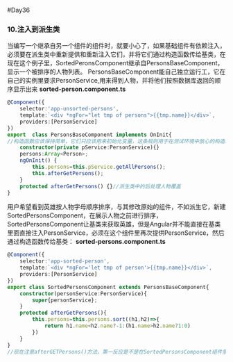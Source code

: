 #Day36
### 10.注入到派生类
  当编写一个继承自另一个组件的组件时，就要小心了，如果基础组件有依赖注入，必须要在派生类中重新提供和重新注入它们，并将它们通过构造函数传给基类，在现在这个例子里，SortedPeronsComponent继承自PersonsBaseComponent，显示一个被排序的人物列表。
  PersonsBaseComponent能自己独立运行工，它在自己的实例里要求PersonService,用来得到人物，并将他们按照数据库返回的顺序显示出来
  **sorted-person.component.ts**
```typescript
@Component({
    selector:'app-unsorted-persons',
    template:`<div *ngFor="let tmp of persons">{{tmp.name}}</div>`,
    providers:[PersonService]
})
export  class PersonsBaseComponent implements OnInit{
//构造函数应该保持简单，它们只应该用来初始化变量，这条规则用于在测试环境中放心的构造组件，以免在构造它们时，无意做了一些非常搞笑的动作（比如用于服务器进行会话），这就是为什么要在ngOnInit里面调用PersonService，而不是在构造函数中
    constructor(private pService:PersonService){}
    persons:Array<Person>;
    ngOnInit() {
        this.persons=this.pService.getAllPersons();
        this.afterGetPersons();
    }
    protected afterGetPersons() {}//派生类中的后处理人物覆盖
}
```
  用户希望看到英雄按人物字母顺序排序，与其修改原始的组件，不如派生它，新建SortedPersonsComponent，在展示人物之前进行排序，SortedPersonsComponent让基类来获取英雄，但是Angular并不能直接在基类里面直接注入PersonService，必须在这个组件里再次提供PersonService，然后通过构造函数传给基类：
**sorted-persons.component.ts**
```typescript
@Component({
    selector:'app-sorted-person',
    template:`<div *ngFor='let tmp of person'>{{tmp.name}}</div>`,
    providers:[PersonService]
})
export class SortedPersonsComponent extends PersonsBaseComponent{
    constructor(personService:PersonService){
        super{personService};
    }
    protected afterGetPersons(){
        this.persons=this.persons.sort((h1,h2)=>{
            return h1.name<h2.name?-1:(h1.name>h2.name?1:0)
        })
    }
}
//现在注意afterGETPersons()方法，第一反应是不是在SortedPersonsComponent组件里面建一个ngOnInit方法来做排序，但是Angular会先调用派生类的ngOnInit，后调用基类的ngOnInit，所以可能在英雄到达之前就开始排序，这就会有错误，所以可以通过覆盖基类的afterGetPersons()方法来解决这个问题，说了这些都是为了强调避免使用组件继承。
```























